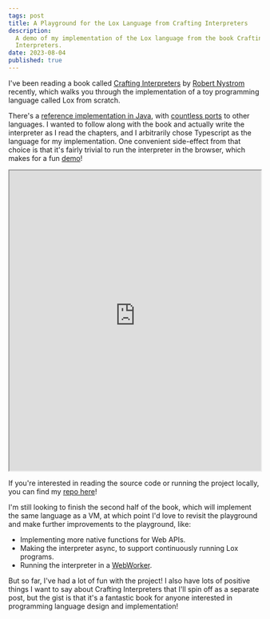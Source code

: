 ```yaml
---
tags: post
title: A Playground for the Lox Language from Crafting Interpreters
description:
  A demo of my implementation of the Lox language from the book Crafting
  Interpreters.
date: 2023-08-04
published: true
---
```


I've been reading a book called
[Crafting Interpreters](https://craftinginterpreters.com/) by
[Robert Nystrom](https://journal.stuffwithstuff.com/) recently, which walks you
through the implementation of a toy programming language called Lox from
scratch.

There's a
[reference implementation in Java](https://github.com/munificent/craftinginterpreters/tree/master),
with
[countless ports](https://github.com/munificent/craftinginterpreters/wiki/Lox-implementations)
to other languages. I wanted to follow along with the book and actually write
the interpreter as I read the chapters, and I arbitrarily chose Typescript as
the language for my implementation. One convenient side-effect from that choice
is that it's fairly trivial to run the interpreter in the browser, which makes
for a fun [demo](https://lox-ts-playground.vercel.app)!

<div class="full-width flex border-stone-100 my-6 py-12 px-6 border-b border-t">
  <iframe src="https://lox-ts-playground.vercel.app?hideheader=true" width="100%" height="600">
  </iframe>
</div>

If you're interested in reading the source code or running the project locally,
you can find my [repo here](https://github.com/yanglinz/lox-ts)!

I'm still looking to finish the second half of the book, which will implement
the same language as a VM, at which point I'd love to revisit the playground and
make further improvements to the playground, like:

- Implementing more native functions for Web APIs.
- Making the interpreter async, to support continuously running Lox programs.
- Running the interpreter in a
  [WebWorker](https://developer.mozilla.org/en-US/docs/Web/API/Web_Workers_API/Using_web_workers).

But so far, I've had a lot of fun with the project! I also have lots of positive
things I want to say about Crafting Interpreters that I'll spin off as a
separate post, but the gist is that it's a fantastic book for anyone interested
in programming language design and implementation!
